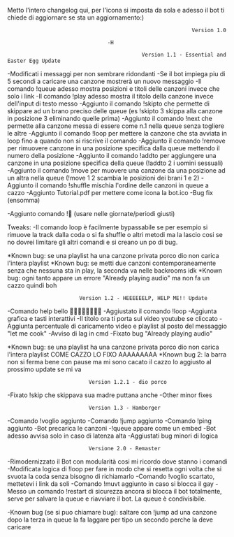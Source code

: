 Metto l'intero changelog qui, per l'icona si imposta da sola e adesso il bot ti chiede di aggiornare se sta un aggiornamento:)

                                                               Version 1.0

								    -H

                                               Version 1.1 - Essential and Easter Egg Update

-Modificati i messaggi per non sembrare ridondanti
-Se il bot impiega piu di 5 secondi a caricare una canzone mostrerà un nuovo messaggio
-Il comando !queue adesso mostra posizioni e titoli delle canzoni invece che solo i link
-Il comando !play adesso mostra il titolo della canzone invece dell'input di testo messo
-Aggiunto il comando !skipto che permette di skippare ad un brano preciso delle queue (es !skipto 3 skippa alla canzone in posizione 3 eliminando quelle prima)
-Aggiunto il comando !next che permette alla canzone messa di essere come n.1 nella queue senza togliere le altre
-Aggiunto il comando !loop per mettere la canzone che sta avviata in loop fino a quando non si riscrive il comando 
-Aggiunto il comando !remove per rimuovere canzone in una posizione specifica dalla queue mettendo il numero della posizione
-Aggiunto il comando !addto per aggiungere una canzone in una posizione specifica della queue (!addto 2 i uomini sessuali)
-Aggiunto il comando !move per muovere una canzone da una posizione ad un altra nella queue (!move 1 2 scambia le posizioni dei brani 1 e 2)
-Aggiunto il comando !shuffle mischia l'ordine delle canzoni in queue a cazzo
-Aggiunto Tutorial.pdf per mettere come icona la bot.ico
-Bug fix (ensomma)

-Aggiunto comando !🥚 (usare nelle giornate/periodi giusti)

Tweaks:
-Il comando loop è facilmente bypassabile se per esempio si rimuove la track dalla coda o si fa shuffle o altri metodi ma la lascio cosi
 se no dovrei limitare gli altri comandi e si creano un po di bug.

*Known bug: se una playlist ha una canzone privata porco dio non carica l'intera playlist
*Known bug: se metti due canzoni contemporaneamente senza che nessuna sta in play, la seconda va nelle backrooms idk
*Known bug: ogni tanto appare un errore "Already playing audio" ma non fa un cazzo quindi boh

						   Version 1.2 - HEEEEEELP, HELP ME!! Update 
-Comando help bello 🎉🎊🥳🎁🎈🤠🕺💃
-Aggiustato il comando !loop
-Aggiunta grafica e tasti interattivi
-Il titolo ora ti porta sul video youtube se cliccato
-Aggiunta percentuale di caricamento video e playlist al posto del messaggio "let me cook"
-Avviso di lag in cmd
-Fixato bug "Already playing audio"

*Known bug: se una playlist ha una canzone privata porco dio non carica l'intera playlist COME CAZZO LO FIXO AAAAAAAAA
*Known bug 2: la barra  non si ferma bene con pause ma mi sono cacato il cazzo lo aggiusto al prossimo update se mi va


						 	  Version 1.2.1 - dio porco
-Fixato !skip che skippava sua madre puttana anche
-Other minor fixes

						 	  Version 1.3 - Hamborger
-Comando !voglio aggiunto
-Comando !jump aggiunto
-Comando !ping aggiunto
-Bot precarica le canzoni
-!queue appare come un embed
-Bot adesso avvisa solo in caso di latenza alta
-Aggiustati bug minori di logica



							  Versione 2.0 - Remaster

-Rimodernizzato il Bot con modularità cosi mi ricordo dove stanno i comandi
-Modificata logica di !loop per fare in modo che si resetta ogni volta che si svuota la coda senza bisogno di richiamarlo
-Comando !voglio scartato, mettetevi i link da soli
-Comando !muvt aggiunto in caso si blocca il gay
-Messo un comando !restart di sicurezza ancora si blocca il bot totalmente, serve per salvare la queue e riavviare il bot. La queue è condivisibile.

-Known bug (se si puo chiamare bug): saltare con !jump ad una canzone dopo la terza in queue la fa laggare per tipo un secondo perche la deve caricare
